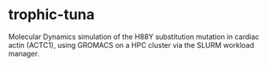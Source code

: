 # trophic-tuna
Molecular Dynamics simulation of the H88Y substitution mutation in cardiac actin (ACTC1), using GROMACS on a HPC cluster via the SLURM workload manager.
